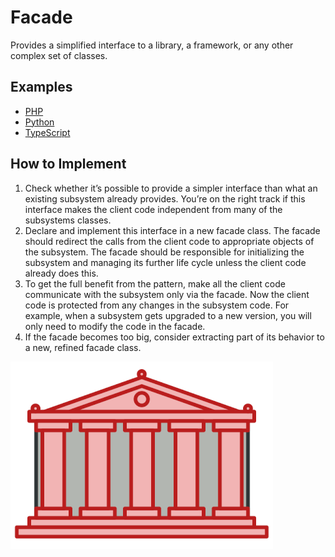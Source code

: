 # Facade

Provides a simplified interface to a library, a framework, or any other complex set of classes.

## Examples

* [PHP](php)
* [Python](python)
* [TypeScript](typescript)

## How to Implement

1. Check whether it’s possible to provide a simpler interface than what an existing subsystem already provides. You’re on the right track if this interface makes the client code independent from many of the subsystems classes.
2. Declare and implement this interface in a new facade class. The facade should redirect the calls from the client code to appropriate objects of the subsystem. The facade should be responsible for initializing the subsystem and managing its further life cycle unless the client code already does this.
3. To get the full benefit from the pattern, make all the client code communicate with the subsystem only via the facade. Now the client code is protected from any changes in the subsystem code. For example, when a subsystem gets upgraded to a new version, you will only need to modify the code in the facade.
4. If the facade becomes too big, consider extracting part of its behavior to a new, refined facade class.

![Facade](/images/facade.png)
